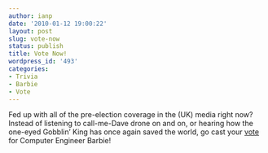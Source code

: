 ```yaml
---
author: ianp
date: '2010-01-12 19:00:22'
layout: post
slug: vote-now
status: publish
title: Vote Now!
wordpress_id: '493'
categories:
- Trivia
- Barbie
- Vote
---
```


Fed up with all of the pre-election coverage in the (UK) media right now? Instead of listening to call-me-Dave drone on and on, or hearing how the one-eyed Gobblin’ King has once again saved the world, go cast your [vote][01] for Computer Engineer Barbie!

[01]: http://www.barbie.com/vote/

